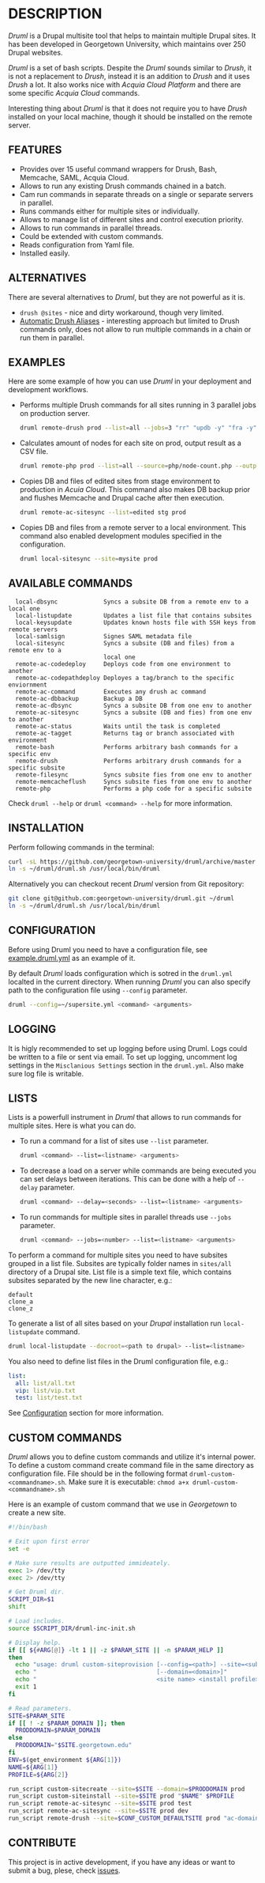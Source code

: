 DESCRIPTION
=====

*Druml* is a Drupal multisite tool that helps to maintain multiple Drupal sites. It has been developed in Georgetown University, which maintains over 250 Drupal websites.

*Druml* is a set of bash scripts. Despite the *Druml* sounds similar to *Drush*, it is not a replacement to *Drush*, instead it is an addition to *Drush* and it uses *Drush* a lot. It also works nice with *Acquia Cloud Platform* and there are some specific *Acquia Cloud* commands.

Interesting thing about *Druml* is that it does not require you to have *Drush* installed on your local machine, though it should be installed on the remote server.

FEATURES
-----
* Provides over 15 useful command wrappers for Drush, Bash, Memcache, SAML, Acquia Cloud.
* Allows to run any existing Drush commands chained in a batch.
* Cam run commands in separate threads on a single or separate servers in parallel.
* Runs commands either for multiple sites or individually.
* Allows to manage list of different sites and control execution priority.
* Allows to run commands in parallel threads.
* Could be extended with custom commands.
* Reads configuration from Yaml file.
* Installed easily.

ALTERNATIVES
-----

There are several alternatives to *Druml*, but they are not powerful as it is.

* `drush @sites` - nice and dirty workaround, though very limited.
* [Automatic Drush Aliases](http://dropbucket.org/node/749) - interesting approach but limited to Drush commands only, does not allow to run multiple commands in a chain or run them in parallel.

EXAMPLES
-----

Here are some example of how you can use *Druml* in your deployment and development workflows.

* Performs multiple Drush commands for all sites running in 3 parallel jobs on production server.
  ```bash
  druml remote-drush prod --list=all --jobs=3 "rr" "updb -y" "fra -y" "cc all"
  ```

* Calculates amount of nodes for each site on prod, output result as a CSV file.
  ```bash
  druml remote-php prod --list=all --source=php/node-count.php --output=res/node-count.csv
  ```

* Copies DB and files of edited sites from stage environment to production in *Acuia Cloud*. This command also makes DB backup prior and flushes Memcache and Drupal cache after then execution.
  ```bash
  druml remote-ac-sitesync --list=edited stg prod
  ```
  
* Copies DB and files from a remote server to a local environment. This command also enabled development modules specified in the configuration.
  ```bash
  druml local-sitesync --site=mysite prod
  ```

AVAILABLE COMMANDS
-----
```
  local-dbsync             Syncs a subsite DB from a remote env to a local one
  local-listupdate         Updates a list file that contains subsites
  local-keysupdate         Updates known hosts file with SSH keys from remote servers
  local-samlsign           Signes SAML metadata file
  local-sitesync           Syncs a subsite (DB and files) from a remote env to a
                           local one
  remote-ac-codedeploy     Deploys code from one environment to another
  remote-ac-codepathdeploy Deployes a tag/branch to the specific enviornment
  remote-ac-command        Executes any drush ac command
  remote-ac-dbbackup       Backup a DB
  remote-ac-dbsync         Syncs a subsite DB from one env to another
  remote-ac-sitesync       Syncs a subsite (DB and fies) from one env to another
  remote-ac-status         Waits until the task is completed
  remote-ac-tagget         Returns tag or branch associated with environment
  remote-bash              Performs arbitrary bash commands for a specific env
  remote-drush             Performs arbitrary drush commands for a specific subsite
  remote-filesync          Syncs subsite fies from one env to another
  remote-memcacheflush     Syncs subsite fies from one env to another
  remote-php               Performs a php code for a specific subsite
```
Check `druml --help` or `druml <command> --help` for more information.


INSTALLATION
-----

Perform following commands in the terminal:
```bash
curl -sL https://github.com/georgetown-university/druml/archive/master.zip | tar xvz -C ~ && mv ~/druml-master ~/druml
ln -s ~/druml/druml.sh /usr/local/bin/druml
```

Alternatively you can checkout recent *Druml* version from Git repository:
```bash
git clone git@github.com:georgetown-university/druml.git ~/druml
ln -s ~/druml/druml.sh /usr/local/bin/druml
```

CONFIGURATION
-----
Before using Druml you need to have a configuration file, see [example.druml.yml](https://github.com/georgetown-university/druml/blob/master/example.druml.yml) as an example of it.

By default *Druml* loads configuration which is sotred in the `druml.yml` localted in the current directory. When running *Druml* you can also specify path to the configuration file using `--config` parameter.
```bash
druml --config=~/supersite.yml <command> <arguments>
```

LOGGING
-----

It is higly recommended to set up logging before using Druml. Logs could be written to a file or sent via email. To set up logging, uncomment log settings in the `Misclanious Settings` section in the `druml.yml`. Also make sure log file is writable.

LISTS
-----

Lists is a powerfull instrument in *Druml* that allows to run commands for multiple sites. Here is what you can do.

* To run a command for a list of sites use `--list` parameter.
  ```bash
  druml <command> --list=<listname> <arguments>
  ```

* To decrease a load on a server while commands are being executed you can set delays between iterations. This can be done with a help of `--delay` parameter.
  ```bash
  druml <command> --delay=<seconds> --list=<listname> <arguments>
  ```

* To run commands for multiple sites in parallel threads use `--jobs` parameter.
  ```bash
  druml <command> --jobs=<number> --list=<listname> <arguments>
  ```
  
To perform a command for multiple sites you need to have subsites grouped in a list file. Subsites are typically folder names in `sites/all` directory of a Drupal site. List file is a simple text file, which contains subsites separated by the new line character, e.g.:
```
default
clone_a
clone_z
```

To generate a list of all sites based on your *Drupal* installation run `local-listupdate` command.
```bash
druml local-listupdate --docroot=<path to drupal> --list=<listname>
```

You also need to define list files in the Druml configuration file, e.g.:
```yml
list:
  all: list/all.txt
  vip: list/vip.txt
  test: list/test.txt
```

See [Configuration](#configuration) section for more information.

CUSTOM COMMANDS
-----
*Druml* allows you to define custom commands and utilize it's internal power. To define a custom command create command file in the same directory as configuration file. File should be in the following format `druml-custom-<commandname>.sh`. Make sure it is executable: `chmod a+x druml-custom-<commandname>.sh`

Here is an example of custom command that we use in *Georgetown* to create a new site.
```bash
#!/bin/bash

# Exit upon first error
set -e

# Make sure results are outputted immideately.
exec 1> /dev/tty
exec 2> /dev/tty

# Get Druml dir.
SCRIPT_DIR=$1
shift

# Load includes.
source $SCRIPT_DIR/druml-inc-init.sh

# Display help.
if [[ ${#ARG[@]} -lt 1 || -z $PARAM_SITE || -n $PARAM_HELP ]]
then
  echo "usage: druml custom-siteprovision [--config=<path>] --site=<subsite>"
  echo "                                  [--domain=<domain>]"
  echo "                                  <site name> <install profile>"
  exit 1
fi

# Read parameters.
SITE=$PARAM_SITE
if [[ ! -z $PARAM_DOMAIN ]]; then
  PRODDOMAIN=$PARAM_DOMAIN
else
  PRODDOMAIN="$SITE.georgetown.edu"
fi
ENV=$(get_environment ${ARG[1]})
NAME=${ARG[1]}
PROFILE=${ARG[2]}

run_script custom-sitecreate --site=$SITE --domain=$PRODDOMAIN prod
run_script custom-siteinstall --site=$SITE prod "$NAME" $PROFILE
run_script remote-ac-sitesync --site=$SITE prod test
run_script remote-ac-sitesync --site=$SITE prod dev
run_script remote-drush --site=$CONF_CUSTOM_DEFAULTSITE prod "ac-domain-purge gudrupal.prod.acquia-sites.com"
```

CONTRIBUTE
-----
This project is in active development, if you have any ideas or want to submit a bug, plese, check [issues](https://github.com/georgetown-university/druml/issues).
